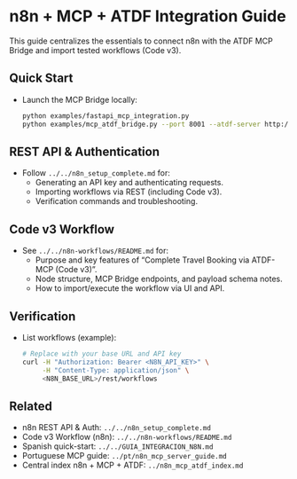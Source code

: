 # n8n + MCP + ATDF Integration Guide

This guide centralizes the essentials to connect n8n with the ATDF MCP Bridge and import tested workflows (Code v3).

## Quick Start
- Launch the MCP Bridge locally:
  ```bash
  python examples/fastapi_mcp_integration.py
  python examples/mcp_atdf_bridge.py --port 8001 --atdf-server http://localhost:8000
  ```

## REST API & Authentication
- Follow `../../n8n_setup_complete.md` for:
  - Generating an API key and authenticating requests.
  - Importing workflows via REST (including Code v3).
  - Verification commands and troubleshooting.

## Code v3 Workflow
- See `../../n8n-workflows/README.md` for:
  - Purpose and key features of “Complete Travel Booking via ATDF-MCP (Code v3)”.
  - Node structure, MCP Bridge endpoints, and payload schema notes.
  - How to import/execute the workflow via UI and API.

## Verification
- List workflows (example):
  ```bash
  # Replace with your base URL and API key
  curl -H "Authorization: Bearer <N8N_API_KEY>" \
       -H "Content-Type: application/json" \
       <N8N_BASE_URL>/rest/workflows
  ```

## Related
- n8n REST API & Auth: `../../n8n_setup_complete.md`
- Code v3 Workflow (n8n): `../../n8n-workflows/README.md`
- Spanish quick-start: `../../GUIA_INTEGRACION_N8N.md`
- Portuguese MCP guide: `../pt/n8n_mcp_server_guide.md`
 - Central index n8n + MCP + ATDF: `../n8n_mcp_atdf_index.md`
